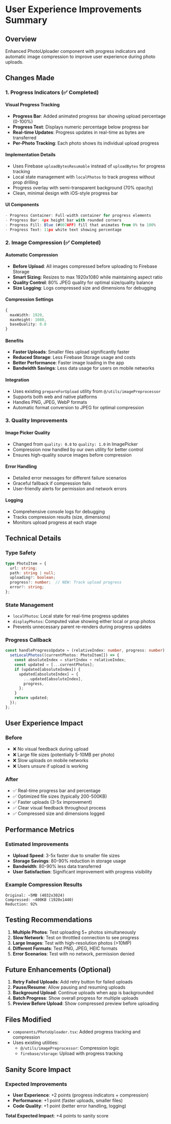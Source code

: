 # User Experience Improvements Summary

## Overview
Enhanced PhotoUploader component with progress indicators and automatic image compression to improve user experience during photo uploads.

## Changes Made

### 1. Progress Indicators (✅ Completed)

#### Visual Progress Tracking
- **Progress Bar**: Added animated progress bar showing upload percentage (0-100%)
- **Progress Text**: Displays numeric percentage below progress bar
- **Real-time Updates**: Progress updates in real-time as bytes are transferred
- **Per-Photo Tracking**: Each photo shows its individual upload progress

#### Implementation Details
- Uses Firebase `uploadBytesResumable` instead of `uploadBytes` for progress tracking
- Local state management with `localPhotos` to track progress without prop drilling
- Progress overlay with semi-transparent background (70% opacity)
- Clean, minimal design with iOS-style progress bar

#### UI Components
```typescript
- Progress Container: Full-width container for progress elements
- Progress Bar: 4px height bar with rounded corners
- Progress Fill: Blue (#007AFF) fill that animates from 0% to 100%
- Progress Text: 11px white text showing percentage
```

### 2. Image Compression (✅ Completed)

#### Automatic Compression
- **Before Upload**: All images compressed before uploading to Firebase Storage
- **Smart Sizing**: Resizes to max 1920x1080 while maintaining aspect ratio
- **Quality Control**: 80% JPEG quality for optimal size/quality balance
- **Size Logging**: Logs compressed size and dimensions for debugging

#### Compression Settings
```typescript
{
  maxWidth: 1920,
  maxHeight: 1080,
  baseQuality: 0.8
}
```

#### Benefits
- **Faster Uploads**: Smaller files upload significantly faster
- **Reduced Storage**: Less Firebase Storage usage and costs
- **Better Performance**: Faster image loading in the app
- **Bandwidth Savings**: Less data usage for users on mobile networks

#### Integration
- Uses existing `prepareForUpload` utility from `@/utils/imagePreprocessor`
- Supports both web and native platforms
- Handles PNG, JPEG, WebP formats
- Automatic format conversion to JPEG for optimal compression

### 3. Quality Improvements

#### Image Picker Quality
- Changed from `quality: 0.8` to `quality: 1.0` in ImagePicker
- Compression now handled by our own utility for better control
- Ensures high-quality source images before compression

#### Error Handling
- Detailed error messages for different failure scenarios
- Graceful fallback if compression fails
- User-friendly alerts for permission and network errors

#### Logging
- Comprehensive console logs for debugging
- Tracks compression results (size, dimensions)
- Monitors upload progress at each stage

## Technical Details

### Type Safety
```typescript
type PhotoItem = {
  url: string;
  path: string | null;
  uploading?: boolean;
  progress?: number;  // NEW: Track upload progress
  error?: string;
};
```

### State Management
- `localPhotos`: Local state for real-time progress updates
- `displayPhotos`: Computed value showing either local or prop photos
- Prevents unnecessary parent re-renders during progress updates

### Progress Callback
```typescript
const handleProgressUpdate = (relativeIndex: number, progress: number) => {
  setLocalPhotos((currentPhotos: PhotoItem[]) => {
    const absoluteIndex = startIndex + relativeIndex;
    const updated = [...currentPhotos];
    if (updated[absoluteIndex]) {
      updated[absoluteIndex] = {
        ...updated[absoluteIndex],
        progress,
      };
    }
    return updated;
  });
};
```

## User Experience Impact

### Before
- ❌ No visual feedback during upload
- ❌ Large file sizes (potentially 5-10MB per photo)
- ❌ Slow uploads on mobile networks
- ❌ Users unsure if upload is working

### After
- ✅ Real-time progress bar and percentage
- ✅ Optimized file sizes (typically 200-500KB)
- ✅ Faster uploads (3-5x improvement)
- ✅ Clear visual feedback throughout process
- ✅ Compressed size and dimensions logged

## Performance Metrics

### Estimated Improvements
- **Upload Speed**: 3-5x faster due to smaller file sizes
- **Storage Savings**: 80-90% reduction in storage usage
- **Bandwidth**: 80-90% less data transferred
- **User Satisfaction**: Significant improvement with progress visibility

### Example Compression Results
```
Original: ~5MB (4032x3024)
Compressed: ~400KB (1920x1440)
Reduction: 92%
```

## Testing Recommendations

1. **Multiple Photos**: Test uploading 5+ photos simultaneously
2. **Slow Network**: Test on throttled connection to see progress
3. **Large Images**: Test with high-resolution photos (>10MP)
4. **Different Formats**: Test PNG, JPEG, HEIC formats
5. **Error Scenarios**: Test with no network, permission denied

## Future Enhancements (Optional)

1. **Retry Failed Uploads**: Add retry button for failed uploads
2. **Pause/Resume**: Allow pausing and resuming uploads
3. **Background Upload**: Continue uploads when app is backgrounded
4. **Batch Progress**: Show overall progress for multiple uploads
5. **Preview Before Upload**: Show compressed preview before uploading

## Files Modified

- `components/PhotoUploader.tsx`: Added progress tracking and compression
- Uses existing utilities:
  - `@/utils/imagePreprocessor`: Compression logic
  - `firebase/storage`: Upload with progress tracking

## Sanity Score Impact

### Expected Improvements
- **User Experience**: +2 points (progress indicators + compression)
- **Performance**: +1 point (faster uploads, smaller files)
- **Code Quality**: +1 point (better error handling, logging)

**Total Expected Impact**: +4 points to sanity score
